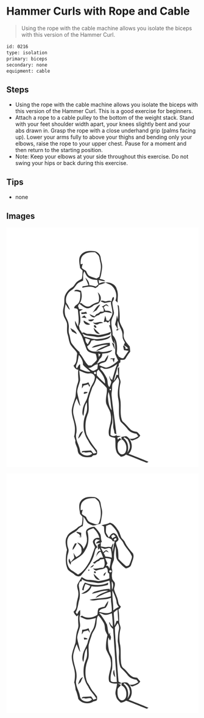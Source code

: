 # Hammer Curls with Rope and Cable
> Using the rope with the cable machine allows you isolate the biceps with this version of the Hammer Curl.

``` 
id: 0216 
type: isolation 
primary: biceps 
secondary: none 
equipment: cable 
``` 

## Steps

 - Using the rope with the cable machine allows you isolate the biceps with this version of the Hammer Curl. This is a good exercise for beginners.
 - Attach a rope to a cable pulley to the bottom of the weight stack. Stand with your feet shoulder width apart, your knees slightly bent and your abs drawn in. Grasp the rope with a close underhand grip (palms facing up). Lower your arms fully to above your thighs and bending only your elbows, raise the rope to your upper chest. Pause for a moment and then return to the starting position.
 - Note: Keep your elbows at your side throughout this exercise. Do not swing your hips or back during this exercise.

## Tips

 - none

## Images

![](../svg/0216-relaxation.svg)

![](../svg/0216-tension.svg)
